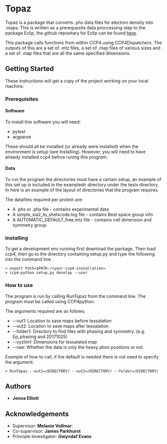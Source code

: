 # Topaz

Topaz is a package that converts .phs data files for electron density into
.maps. This is written as a prerequesite data proccessing step to the package
Eclip, the github repositary for Eclip can be found 
[here](https://github.com/jmp1985/eclip). 

This package calls functions from within CCP4 using CCP4Dispatchers. The 
outputs of this are a set of .mtz files, a set of .map files of various sizes
and a set of .map files that are all the same specified dimensions. 


## Getting Started

These instructions will get a copy of the project working on your local machine. 

### Prerequisites

#### Software
To install this software you will need: 

* pytest
* argparse

These should all be installed (or already were installed) when the environment
is setup (see Installing). However, you will need to have already installed ccp4
before runing this program. 

#### Data
To run the program the directories must have a certain setup, an example of this
set up is included in the exampledir directory under the tests directory. In
here is an example of the layout of directories that the program requires. 

The datafiles required per protein are:
  * A .phs or .pha file - contains experimental data
  * A simple\_xia2\_to\_shelxcode.log file - contains Best space group info
  * A AUTOMATIC\_DEFAULT\_free.mtz file - contains cell dimension and symmetry
    group 



### Installing

To get a development env running first download the package. Then load ccp4,
then go to the directory containing setup.py and type the following into the
command line. 

```
> export Path=$PATH:/<your-ccp4-installation>
> ccp4-python setup.py develop --user
```

### How to use

The program is run by calling RunTopaz from the command line. The program must be
called using CCP4python.

The arguments required are as follows:

* --out1: Location to save maps before tessalation
* --out2: Location to save maps after tessalation
* --folder1: Directory to find files with phasing and symmetry. (e.g. Ep\_phasing
  and 20171025)
* --xyzlim1: Dimensions for tessalated map
* --raw: Whether the data is only the heavy atom positions or not. 

Example of how to call, if the default is needed there is not need to specify
the argument:
```
> RunTopaz --out1=/DIRECTORY/ --out2=/DIRECTORY/ --folder=/DIRECTORY/

```

## Authors

* **Jenna Elliott** 

## Acknowledgements

* Supervisor: **Melanie Vollmar**: 
* Co-supervisor: **James Parkhurst**
* Principle Investigator: **Gwyndaf Evans**


